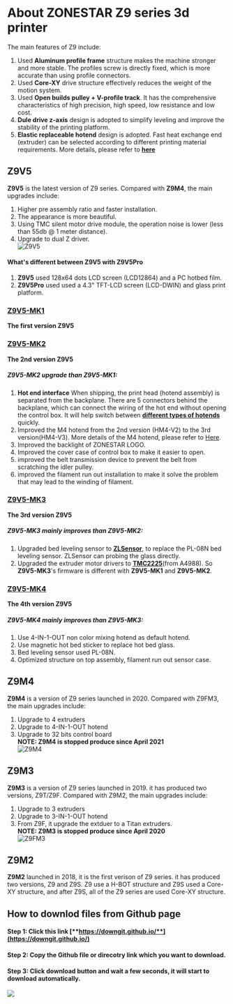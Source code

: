 # About ZONESTAR Z9 series 3d printer
The main features of Z9 include:  
1. Used **Aluminum profile frame** structure makes the machine  stronger and more stable. The profiles screw is directly fixed, which is more accurate than using profile connectors.  
2. Used **Core-XY** drive structure effectively reduces the weight of the motion system.
3. Used **Open builds pulley + V-profile track**. It has the comprehensive characteristics of high precision, high speed, low resistance and low cost.  
4. **Dule drive z-axis** design is adopted to simplify leveling and improve the stability of the printing platform.  
5. **Elastic replaceable hotend** design is adopted. Fast heat exchange end (extruder) can be selected according to different printing material requirements.   More details, please refer to [**here**](https://github.com/ZONESTAR3D/Upgrade-kit-guide/tree/main/HOTEND)

## Z9V5
**Z9V5** is the latest version of Z9 series. Compared with **Z9M4**, the main upgrades include:  
1. Higher pre assembly ratio and faster installation.  
2. The appearance is more beautiful.  
3. Using TMC silent motor drive module, the operation noise is lower (less than 55db @ 1 meter distance).  
4. Upgrade to dual Z driver.  
![Z9V5](Z9V5.jpg)
#### What's different between Z9V5 with Z9V5Pro    
1. **Z9V5** used 128x64 dots LCD screen (LCD12864) and a PC hotbed film.  
2. **Z9V5Pro** used used a 4.3" TFT-LCD screen (LCD-DWIN) and glass print platform.
  
### [Z9V5-MK1](https://github.com/ZONESTAR3D/Z9/tree/main/Z9V5/Z9V5-MK1) 
**The first version Z9V5**
### [Z9V5-MK2](https://github.com/ZONESTAR3D/Z9/tree/main/Z9V5/Z9V5-MK2)
**The 2nd version Z9V5**
##### Z9V5-MK2 upgrade than Z9V5-MK1:  
1. **Hot end interface** When shipping, the print head (hotend assembly) is separated from the backplane. There are 5 connectors behind the backplane, which can connect the wiring of the hot end without opening the control box. It will help switch between [**different types of hotends**](https://github.com/ZONESTAR3D/Upgrade-kit-guide/tree/main/HOTEND) quickly.  
2. Improved the M4 hotend from the 2nd version (HM4-V2) to the 3rd version(HM4-V3). More details of the M4 hotend, please refer to [Here](https://github.com/ZONESTAR3D/Upgrade-kit-guide/tree/main/HOTEND/M4%20%204-IN-1-OUT%20Mixing%20Color%20Hotend).  
3. Improved the backlight of ZONESTAR LOGO.  
4. Improved the cover case of control box to make it easier to open.  
5. improved the belt transmission device to prevent the belt from scratching the idler pulley.  
6. improved the filament run out installation to make it solve the problem that may lead to the winding of filament.    
    
### [Z9V5-MK3](https://github.com/ZONESTAR3D/Z9/tree/main/Z9V5/Z9V5-MK3)
**The 3rd version Z9V5**  
##### **Z9V5-MK3 mainly improves than Z9V5-MK2**:  
1. Upgraded bed leveling sensor to [**ZLSensor**](https://aliexpress.com/item/1005002865311470.html), to replace the PL-08N bed leveling sensor. ZLSensor can probing the glass directly.  
2. Upgraded the extruder motor drivers to [**TMC2225**](https://aliexpress.com/item/1005003270721219.html)(from A4988). So **Z9V5-MK3**'s firmware is different with **Z9V5-MK1** and **Z9V5-MK2**.  

### [Z9V5-MK4](https://github.com/ZONESTAR3D/Z9/tree/main/Z9V5/Z9V5-MK4)
**The 4th version Z9V5**  
##### **Z9V5-MK4 mainly improves than Z9V5-MK3**:  
1. Use 4-IN-1-OUT non color mixing hotend as default hotend.
2. Use magnetic hot bed sticker to replace hot bed glass.
3. Bed leveling sensor used PL-08N.
4. Optimized structure on top assembly, filament run out sensor case.

## Z9M4 
**Z9M4** is a version of Z9 series launched in 2020. Compared with Z9FM3, the main upgrades include:  
1. Upgrade to 4 extruders  
2. Upgrade to 4-IN-1-OUT hotend  
3. Upgrade to 32 bits control board  
**NOTE: Z9M4 is stopped produce since April 2021**  
![Z9M4](Z9M4.jpg)

## Z9M3 
**Z9M3** is a version of Z9 series launched in 2019.  it has produced two versions, Z9T/Z9F. Compared with Z9M2, the main upgrades include:  
1. Upgrade to 3 extruders  
2. Upgrade to 3-IN-1-OUT hotend  
3. From Z9F, it upgrade the extduer to a Titan extruders.  
**NOTE: Z9M3 is stopped produce since April 2020**  
![Z9FM3](Z9M3.jpg)  

## Z9M2
**Z9M2** launched in 2018, it is the first verison of Z9 series. it has produced two versions, Z9 and Z9S. Z9 use a H-BOT structure and Z9S used a Core-XY structure, and after Z9S, all of the Z9 series are used Core-XY structure.

## How to downlod files from Github page
#### Step 1: Click this link [**https://downgit.github.io/**](https://downgit.github.io/) 
#### Step 2: Copy the Github file or direcotry link which you want to download.
#### Step 3: Click download button and wait a few seconds, it will start to download automatically. 
![](https://github.com/ZONESTAR3D/Document-and-User-Guide/blob/master/download.gif)   




 


